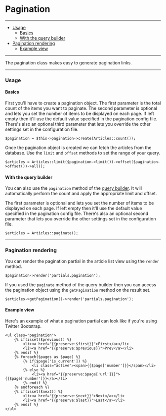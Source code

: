 # Pagination

--------------------------------------------------------

* [Usage](#usage)
	- [Basics](#usage_basics)
	- [With the query builder](#usage_with_the_query_builder)
* [Pagination rendering](#pagination_rendering)
	- [Example view](#pagination_rendering_example_view)

--------------------------------------------------------

The pagination class makes easy to generate pagination links.

--------------------------------------------------------

<a id="usage"></a>

### Usage

<a id="usage_basics"></a>

#### Basics

First you'll have to create a pagination object. The first parameter is the total count of the items you want to paginate. The second parameter is optional and lets you set the number of items to be displayed on each page. If left empty then it'll use the default value specified in the pagination config file. There's also an optional third parameter that lets you override the other settings set in the configuration file.

	$pagination = $this->pagination->create(Articles::count());

Once the pagination object is created we can fetch the articles from the database. Use the ```limit``` and ```offset``` methods to set the range of your query.

	$articles = Articles::limit($pagination->limit())->offset($pagination->offset())->all();

<a id="usage_with_the_query_builder"></a>

#### With the query builder

You can also use the ```pagination``` method of the [query builder](:base_url:/docs/:version:/databases-sql:query-builder). It will automatically perform the count and apply the appropriate limit and offset.

The first parameter is optional and lets you set the number of items to be displayed on each page. If left empty then it'll use the default value specified in the pagination config file. There's also an optional second parameter that lets you override the other settings set in the configuration file.

	$articles = Articles::paginate();

--------------------------------------------------------

<a id="pagination_rendering"></a>

### Pagination rendering

You can render the pagination partial in the article list view using the ```render``` method.

	$pagination->render('partials.pagination');

If you used the ```paginate``` method of the query builder then you can access the pagination object using the ```getPagination``` method on the result set.

	$articles->getPagination()->render('partials.pagination');

<a id="pagination_rendering_example_view"></a>

#### Example view

Here's an example of what a pagination partial can look like if you're using Twitter Bootstrap.

	<ul class="pagination">
		{% if(isset($previous)) %}
			<li><a href="{{preserve:$first}}">First</a></li>
			<li><a href="{{preserve:$previous}}">Prev</a></li>
		{% endif %}
		{% foreach($pages as $page) %}
			{% if($page['is_current']) %}
				<li class="active"><span>{{$page['number']}}</span></li>
			{% else %}
				<li><a href="{{preserve:$page['url']}}">{{$page['number']}}</a></li>
			{% endif %}
		{% endforeach %}
		{% if(isset($next)) %}
			<li><a href="{{preserve:$next}}">Next</a></li>
			<li><a href="{{preserve:$last}}">Last</a></li>
		{% endif %}
	</ul>
